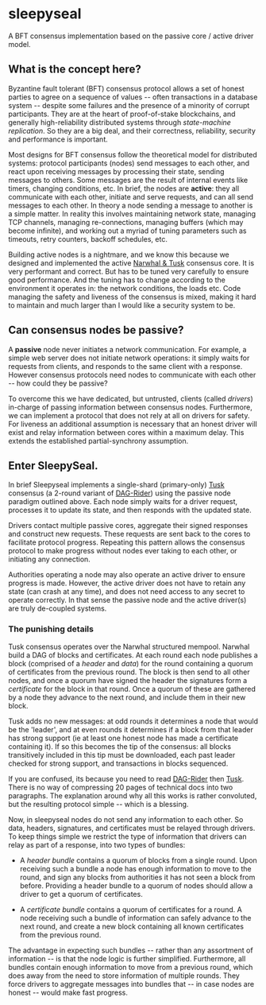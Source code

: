 # sleepyseal
A BFT consensus implementation based on the passive core / active driver model.

## What is the concept here?

Byzantine fault tolerant (BFT) consensus protocol allows a set of honest parties to agree on a sequence of values -- often transactions in a database system -- despite some failures and the presence of a minority of corrupt participants. They are at the heart of proof-of-stake blockchains, and generally high-reliability distributed systems through *state-machine replication*. So they are a big deal, and their correctness, reliability, security and performance is important.

Most designs for BFT consensus follow the theoretical model for distributed systems: protocol participants (nodes) send messages to each other, and react upon receiving messages by processing their state, sending messages to others. Some messages are the result of internal events like timers, changing conditions, etc. In brief, the nodes are **active**: they all communicate with each other, initiate and serve requests, and can all send messages to each other. In theory a node sending a message to another is a simple matter. In reality this involves maintaining network state, managing TCP channels, managing re-connections, managing buffers (which may become infinite), and working out a myriad of tuning parameters such as timeouts, retry counters, backoff schedules, etc. 

Building active nodes is a nightmare, and we know this because we designed and implemented the active [Narwhal & Tusk](https://github.com/facebookresearch/narwhal) consensus core. It is very performant and correct. But has to be tuned very carefully to ensure good performance. And the tuning has to change according to the environment it operates in: the network conditions, the loads etc. Code managing the safety and liveness of the consensus is mixed, making it hard to maintain and much larger than I would like a security system to be.

## Can consensus nodes be passive? 

A **passive** node never initiates a network communication. For example, a simple web server does not initiate network operations: it simply waits for requests from clients, and responds to the same client with a response. However consensus protocols need nodes to communicate with each other -- how could they be passive?

To overcome this we have dedicated, but untrusted, clients (called *drivers*) in-charge of passing information between consensus nodes. Furthermore, we can implement a protocol that does not rely at all on drivers for safety. For liveness an additional assumption is necessary that an honest driver will exist and relay information between cores within a maximum delay. This extends the established partial-synchrony assumption.

## Enter SleepySeal.

In brief Sleepyseal implements a single-shard (primary-only) [Tusk](https://arxiv.org/abs/2105.11827) consensus (a 2-round variant of [DAG-Rider](https://arxiv.org/abs/2102.08325)) using the passive node paradigm outlined above. Each node simply waits for a driver request, processes it to update its state, and then responds with the updated state. 

Drivers contact multiple passive cores, aggregate their signed responses and construct new requests. These requests are sent back to the cores to facilitate protocol progress. Repeating this pattern allows the consensus protocol to make progress without nodes ever taking to each other, or initiating any connection. 

Authorities operating a node may also operate an active driver to ensure progress is made. However, the active driver does not have to retain any state (can crash at any time), and does not need access to any secret to operate correctly. In that sense the passive node and the active driver(s) are truly de-coupled systems.

### The punishing details

Tusk consensus operates over the Narwhal structured mempool. Narwhal build a DAG of blocks and certificates. At each round each node publishes a block (comprised of a *header* and *data*) for the round containing a quorum of certificates from the previous round. The block is then send to all other nodes, and once a quorum have signed the header the signatures form a *certificate* for the block in that round. Once a quorum of these are gathered by a node they advance to the next round, and include them in their new block. 

Tusk adds no new messages: at odd rounds it determines a node that would be the 'leader', and at even rounds it determines if a block from that leader has strong support (ie at least one honest node has made a certificate containing it). If so this becomes the tip of the consensus: all blocks transitively included in this tip must be downloaded, each past leader checked for strong support, and transactions in blocks sequenced. 

If you are confused, its because you need to read [DAG-Rider](https://arxiv.org/abs/2102.08325) then [Tusk](https://arxiv.org/abs/2105.11827). There is no way of compressing 20 pages of technical docs into two paragraphs. The explanation around why all this works is rather convoluted, but the resulting protocol simple -- which is a blessing.

Now, in sleepyseal nodes do not send any information to each other. So data, headers, signatures, and certificates must be relayed through drivers. To keep things simple we restrict the type of information that drivers can relay as part of a response, into two types of bundles:

* A *header bundle* contains a quorum of blocks from a single round. Upon receiving such a bundle a node has enough information to move to the round, and sign any blocks from authorities it has not seen a block from before. Providing a header bundle to a quorum of nodes should allow a driver to get a quorum of certificates.

* A *certificate bundle* contains a quorum of certificates for a round. A node receiving such a bundle of information can safely advance to the next round, and create a new block containing all known certificates from the previous round.

The advantage in expecting such bundles -- rather than any assortment of information -- is that the node logic is further simplified. Furthermore, all bundles contain enough information to move from a previous round, which does away from the need to store information of multiple rounds. They force drivers to aggregate messages into bundles that -- in case nodes are honest -- would make fast progress.